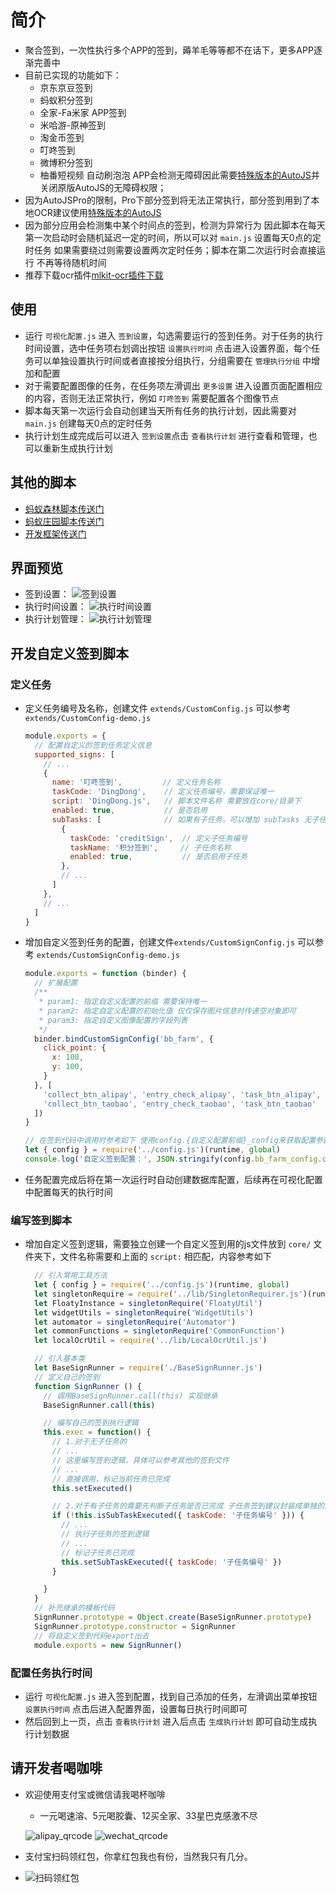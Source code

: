# 简介

- 聚合签到，一次性执行多个APP的签到，薅羊毛等等都不在话下，更多APP逐渐完善中
- 目前已实现的功能如下：
  - 京东京豆签到
  - 蚂蚁积分签到
  - 全家-Fa米家 APP签到
  - 米哈游-原神签到
  - 淘金币签到
  - 叮咚签到
  - 微博积分签到
  - 柚番短视频 自动刷泡泡 APP会检测无障碍因此需要[特殊版本的AutoJS](https://github.com/TonyJiangWJ/Auto.js/releases/download/v4.1.22.0621.alpha/AutoJS.fakeIdlefish.arm64.20220621.apk)并关闭原版AutoJS的无障碍权限；
- 因为AutoJSPro的限制，Pro下部分签到将无法正常执行，部分签到用到了本地OCR建议使用[特殊版本的AutoJS](https://github.com/TonyJiangWJ/Auto.js/releases/download/v4.1.22.0621.alpha/AutoJS.fakeIdlefish.arm64.20220621.apk)
- 因为部分应用会检测集中某个时间点的签到，检测为异常行为 因此脚本在每天第一次启动时会随机延迟一定的时间，所以可以对 `main.js` 设置每天0点的定时任务 如果需要绕过则需要设置两次定时任务；脚本在第二次运行时会直接运行 不再等待随机时间
- 推荐下载ocr插件[mlkit-ocr插件下载](https://github.com/TonyJiangWJ/Auto.js/releases/download/v4.1.1/mlkit-ocr-plugin-latest.apk)

## 使用

- 运行 `可视化配置.js` 进入 `签到设置`，勾选需要运行的签到任务。对于任务的执行时间设置，选中任务项右划调出按钮 `设置执行时间` 点击进入设置界面，每个任务可以单独设置执行时间或者直接按分组执行，分组需要在 `管理执行分组` 中增加和配置
- 对于需要配置图像的任务，在任务项左滑调出 `更多设置` 进入设置页面配置相应的内容，否则无法正常执行，例如 `叮咚签到` 需要配置各个图像节点
- 脚本每天第一次运行会自动创建当天所有任务的执行计划，因此需要对 `main.js` 创建每天0点的定时任务
- 执行计划生成完成后可以进入 `签到设置`点击 `查看执行计划` 进行查看和管理，也可以重新生成执行计划

## 其他的脚本

- [蚂蚁森林脚本传送门](https://github.com/TonyJiangWJ/Ant-Forest)
- [蚂蚁庄园脚本传送门](https://github.com/TonyJiangWJ/Ant-Manor)
- [开发框架传送门](https://github.com/TonyJiangWJ/AutoScriptBase)

## 界面预览

- 签到设置：
  ![签到设置](./resources/sign_config.jpg)
- 执行时间设置：
  ![执行时间设置](./resources/task_config.jpg)
- 执行计划管理：
  ![执行计划管理](./resources/task_schedules.jpg)

## 开发自定义签到脚本

### 定义任务

- 定义任务编号及名称，创建文件 `extends/CustomConfig.js` 可以参考 `extends/CustomConfig-demo.js`

  ```javascript
  module.exports = {
    // 配置自定义的签到任务定义信息
    supported_signs: [
      // ...
      {
        name: '叮咚签到',         // 定义任务名称
        taskCode: 'DingDong',    // 定义任务编号，需要保证唯一
        script: 'DingDong.js',   // 脚本文件名称 需要放在core/目录下
        enabled: true,           // 是否启用
        subTasks: [              // 如果有子任务，可以增加 subTasks 无子任务的不需要增加
          {
            taskCode: 'creditSign',  // 定义子任务编号
            taskName: '积分签到',     // 子任务名称
            enabled: true,           // 是否启用子任务
          },
          // ...
        ]
      },
      // ...
    ]
  }
  ```

- 增加自定义签到任务的配置，创建文件`extends/CustomSignConfig.js` 可以参考 `extends/CustomSignConfig-demo.js`

  ```javascript
  module.exports = function (binder) {
    // 扩展配置
    /**
     * param1: 指定自定义配置的前缀 需要保持唯一
     * param2: 指定自定义配置的初始化值 仅仅保存图片信息时传递空对象即可
     * param3: 指定自定义图像配置的字段列表
     */
    binder.bindCustomSignConfig('bb_farm', {
      click_point: {
        x: 100,
        y: 100,
      }
    }, [
      'collect_btn_alipay', 'entry_check_alipay', 'task_btn_alipay',
      'collect_btn_taobao', 'entry_check_taobao', 'task_btn_taobao'
    ])
  }

  // 在签到代码中调用时参考如下 使用config.{自定义配置前缀}_config来获取配置参数
  let { config } = require('../config.js')(runtime, global)
  console.log('自定义签到配置：', JSON.stringify(config.bb_farm_config.click_point))
  ```

- 任务配置完成后将在第一次运行时自动创建数据库配置，后续再在可视化配置中配置每天的执行时间

### 编写签到脚本

- 增加自定义签到逻辑，需要独立创建一个自定义签到用的js文件放到 `core/` 文件夹下，文件名称需要和上面的 `script:` 相匹配，内容参考如下

  ```javascript
    // 引入常用工具方法
    let { config } = require('../config.js')(runtime, global)
    let singletonRequire = require('../lib/SingletonRequirer.js')(runtime, global)
    let FloatyInstance = singletonRequire('FloatyUtil')
    let widgetUtils = singletonRequire('WidgetUtils')
    let automator = singletonRequire('Automator')
    let commonFunctions = singletonRequire('CommonFunction')
    let localOcrUtil = require('../lib/LocalOcrUtil.js')

    // 引入基本类
    let BaseSignRunner = require('./BaseSignRunner.js')
    // 定义自己的签到
    function SignRunner () {
      // 调用BaseSignRunner.call(this) 实现继承
      BaseSignRunner.call(this)

      // 编写自己的签到执行逻辑
      this.exec = function() {
        // 1.对于无子任务的
        // ...
        // 这里编写签到逻辑，具体可以参考其他的签到文件
        // ...
        // 直接调用，标记当前任务已完成
        this.setExecuted()

        // 2.对于有子任务的需要先判断子任务是否已完成 子任务签到建议封装成单独的方法 具体参考DingDong.js
        if (!this.isSubTaskExecuted({ taskCode: '子任务编号' })) {
          // ...
          // 执行子任务的签到逻辑
          // ...
          // 标记子任务已完成
          this.setSubTaskExecuted({ taskCode: '子任务编号' })
        }

      }
    }
    // 补充继承的模板代码
    SignRunner.prototype = Object.create(BaseSignRunner.prototype)
    SignRunner.prototype.constructor = SignRunner
    // 将自定义签到代码export出去
    module.exports = new SignRunner()
  ```

### 配置任务执行时间

- 运行 `可视化配置.js` 进入签到配置，找到自己添加的任务，左滑调出菜单按钮 `设置执行时间` 点击后进入配置界面，设置每日执行时间即可
- 然后回到上一页，点击 `查看执行计划` 进入后点击 `生成执行计划` 即可自动生成执行计划数据


## 请开发者喝咖啡

- 欢迎使用支付宝或微信请我喝杯咖啡
  - 一元喝速溶、5元喝胶囊、12买全家、33星巴克感激不尽
  
  ![alipay_qrcode](./resources/alipay_qrcode.png)  ![wechat_qrcode](./resources/wechat_qrcode.png)

- 支付宝扫码领红包，你拿红包我也有份，当然我只有几分。

- ![扫码领红包](./resources/hongbao_qrcode.png)